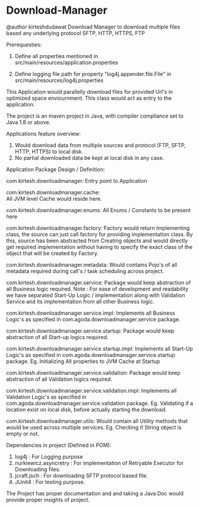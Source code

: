 # Download-Manager

@author kirteshdudawat
Download Manager to download multiple files based any underlying protocol SFTP, HTTP, HTTPS, FTP

Prerequesties: 
1. Define all properties mentioned in src/main/resources/application.properties

2. Define logging file path for property "log4j.appender.file.File" in src/main/resources/log4j.properties

This Application would parallelly download files for provided Url's in optimized space enviournment. This class would act as entry to the application.

The project is an maven project in Java, with compiler compliance set to Java 1.8 or above.


Applications feature overview:
 1. Would download data from multiple sources and protocol (FTP, SFTP, HTTP, HTTPS) to local disk.
 2. No partial downloaded data be kept at local disk in any case.


Application Package Design / Definition:

com.kirtesh.downloadmanager: 
 Entry point to Application 

com.kirtesh.downloadmanager.cache:  
 All JVM level Cache would reside here. 

com.kirtesh.downloadmanager.enums: 
 All Enums / Constants to be present here 

com.kirtesh.downloadmanager.factory:
Factory would return Implementing class, the source can just call factory for providing implementation class. By this, source has been abstracted from Creating objects and would directly get required implementation without having to specify the exact class of the object that will be created by Factory. 

com.kirtesh.downloadmanager.metadata:
 Would contains Pojo's of all metadata required during call's / task scheduling across project.

com.kirtesh.downloadmanager.service:
 Package would keep abstraction of all Business logic required.
 Note : For ease of development and readability we have separated Start-Up Logic / implementation along with Validation Service and its  implementation from all other Business logic.

com.kirtesh.downloadmanager.service.impl:
 Implements all Business Logic's as specified in com.agoda.downloadmanager.service package.

com.kirtesh.downloadmanager.service.startup:
 Package would keep abstraction of all Start-up logics required. 

com.kirtesh.downloadmanager.service.startup.impl:
 Implements all Start-Up Logic's as specified in com.agoda.downloadmanager.service.startup package. Eg. Initializing All properties to JVM Cache at Startup

com.kirtesh.downloadmanager.service.validation:
 Package would keep abstraction of all Validation logics required. 

com.kirtesh.downloadmanager.service.validation.impl:
 Implements all Validation Logic's as specified in com.agoda.downloadmanager.service.validation package. Eg. Validating if a location exist on local disk, before actually starting the download.

com.kirtesh.downloadmanager.utils:
 Would contain all Utility methods that would be used across multiple services. Eg. Checking if String object is empty or not.

Dependencies in project (Defined in POM):
 1. log4j : For Logging purpose
 2. nurkiewicz.asyncretry : For implementation of Retryable Executor for Downloading files.
 3. jcraft.jsch : For downloading SFTP protocol based file.
 4. JUnit4 : For testing purpose.

The Project has proper documentation and and taking a Java Doc would provide proper insights of project.
